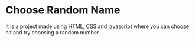 # Choose Random Name
 It is a project made using HTML, CSS and javascript where you can choose hit and try choosing a random number
